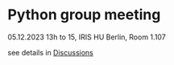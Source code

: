 # Python group meeting 

05.12.2023 13h to 15, 
IRIS HU Berlin, Room 1.107

see details in [Discussions](https://github.com/orgs/IKZ-Berlin/discussions/2)

